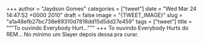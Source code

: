 
+++
author = "Jaydson Gomes"
categories = ["tweet"]
date = "Wed Mar 24 14:47:52 +0000 2010"
draft = false
image = "{TWEET_IMAGE}"
slug = "a1a48efb27bc738e69310d7818dd15d5dd27e459"
tags = ["tweet"]
title = """To ouvindo Everybody Hurt..."""
+++
To ouvindo Everybody Hurts do REM... No mínimo um Slayer depois dessa pra curar.
